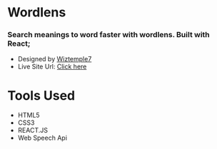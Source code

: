 # Wordlens
### Search meanings to word faster with wordlens. Built with React;
- Designed by [Wiztemple7](https://twitter.com/wiztemple7)
- Live Site Url:   [Click here](https://wordlens.netlify.app/)

 # Tools Used
 - HTML5
 - CSS3
 - REACT.JS
 - Web Speech Api
